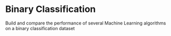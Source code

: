 # Binary Classification

Build and compare the performance of several Machine Learning algorithms on a binary classification dataset
